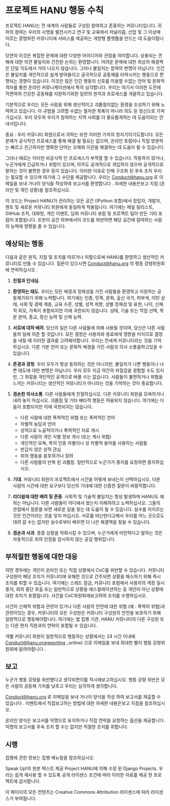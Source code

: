 # 프로젝트 HANU 행동 수칙

프로젝트 HANU는 전 세계의 사람들로 구성된 참여하고 존중하는 커뮤니티입니다. 귀하의 참여는 우리의 사명을 발전시키고 연구 및 교육에서 저널리즘, 산업 및 그 이상에 이르는 광범위한 커뮤니티에 서비스를 제공하는 개방형 플랫폼을 만드는 데 도움이됩니다.

당연히 이것은 복잡한 문제에 대한 다양한 아이디어와 관점을 의미합니다. 상충되는 견해에 대한 의견 불일치와 건전한 논의는 환영합니다. 어려운 문제에 대한 최상의 해결책은 단일 각도에서 거의 나오지 않습니다. 그러나 불일치는 침략의 변명이 아닙니다. 인간은 불일치를 개인적으로 쉽게 받아들이고 궁극적으로 공동체를 타락시키는 행동으로 편향되는 경향이 있습니다. 이것은 많은 인간 행동의 신호를 이용할 수없는 언어 및 문화적 격차를 통한 온라인 커뮤니케이션에서 특히 심각합니다. 우리는 여기서 이러한 도전에 직면하여 건강한 공동체를 지원하기위한 일련의 원칙과 프로세스를 개괄하고 있습니다.

기본적으로 우리는 모든 사람을 위해 생산적이고 괴롭힘이없는 환경을 조성하기 위해 노력하고 있습니다. 이 규범을 고려할 수없는 철저한 목록이 아니라 의도 된 정신으로 가져 가십시오. 우리 모두와 우리가 참여하는 지역 사회를 더 풍요롭게하는 데 도움이되는 안내서입니다.

중요 : 우리 커뮤니티 회원으로서 귀하는 또한 이러한 가치의 청지기이기도합니다. 모든 문제가 공식적인 프로세스를 통해 해결 될 필요는 없으며, 온라인 포럼이나 직접 방문하는 빠르고 친근하지만 명확한 단어는 오해와 이관을 해결하는 데 도움이 될 수 있습니다.

그러나 때로는 이러한 비공식적 인 프로세스가 부적절 할 수 있습니다. 작동하지 않거나, 누군가에게 긴급하거나 위험이 있으며, 아무도 공개적으로 개입하지 않으며 공개적으로 말하는 것이 불편한 경우 등이 있습니다. 이러한 이유로 인해 구조화 된 후속 조치 우리는 필요할 수 있으며 여기에 그 수단을 제공합니다. 우리는 Conduct@hanu.org 로 이메일을 보내 거나이 양식을 작성하여 보고서를 환영합니다 . 자세한 내용은보고 지침 (온라인 및 개인 상황)을 참조하십시오.

이 코드는 Project HANU가 관리하는 모든 공간 (IPython 포함)에서 창립자, 개발자, 멘토 및 새로운 커뮤니티 회원에게 동일하게 적용됩니다. 여기에는 메일 링리스트, GitHub 조직, 대화방, 개인 이벤트, 담화 커뮤니티 포럼 및 프로젝트 팀이 만든 기타 포럼이 포함됩니다. 또한이 공간 외부에서이 코드를 위반하면 해당 공간에 참여하는 사람의 능력에 영향을 줄 수 있습니다.

## 예상되는 행동

다음과 같은 원칙, 지침 및 조치를 따르거나 피함으로써 HANU를 환영하고 생산적인 커뮤니티로 만들 수 있습니다. 질문이 있으시면 Conduct@hanu.org 의 행동 강령위원회에 연락하십시오 .

1. **친절과 인내심**.

2. **환영하는 태도**. 우리는 모든 배경과 정체성을 가진 사람들을 환영하고 지원하는 공동체가되기 위해 노력합니다. 여기에는 인종, 민족, 문화, 출신 국가, 피부색, 이민 상태, 사회 및 경제 계층, 교육 수준, 성별, 성적 취향, 성별 정체성 및 표현, 나이, 신체적 외모, 가족이 포함되지만 이에 국한되지 않습니다. 상태, 기술 또는 직업 선택, 학문 분야, 종교, 정신 능력 및 신체 능력.

3. **서로에 대하 배려**. 당신의 일은 다른 사람들에 의해 사용될 것이며, 당신은 다른 사람들의 일에 의존 할 것입니다. 모든 결정은 사용자와 동료에게 영향을 미치므로 결정을 내릴 때 이러한 결과를 고려해야합니다. 우리는 전세계 커뮤니티라는 것을 기억하십시오. 다른 기본 언어 또는 문화적 배경을 가진 사람과 의사 소통을하고있을 수 있습니다.

4. **존경과 경청**. 우리 모두가 항상 동의하는 것은 아니지만, 불일치가 나쁜 행동이나 나쁜 태도에 대한 변명은 아닙니다. 우리 모두 지금 약간의 좌절감을 경험할 수도 있지만, 그 좌절을 개인적인 공격으로 바꿀 수는 없습니다. 사람들이 불편하거나 위협을 느끼는 커뮤니티는 생산적인 커뮤니티가 아니라는 것을 기억하는 것이 중요합니다.

5. **겸손한 의사소통**. 다른 사람들에게 친절하십시오. 다른 커뮤니티 회원을 모욕하거나 내려 놓지 마십시오. 괴롭힘 및 기타 배타적 행동은 허용되지 않습니다. 여기에는 다음이 포함되지만 이에 국한되지는 않습니다.

   * 다른 사람에 대한 폭력적인 위협 또는 폭력적인 언어
   * 차별적 농담과 언어
   * 성적으로 노골적이거나 폭력적인 자료 게시
   * 다른 사람의 개인 식별 정보 게시 (또는 게시 위협)
   * 개인적인 모욕, 특히 인종 차별이나 성 차별적 용어를 사용하는 사람들
   * 반갑지 않은 성적 관심
   * 위의 행동을 옹호하거나 장려
   * 다른 사람들의 반복 된 괴롭힘. 일반적으로 누군가가 중지를 요청하면 중지하십시오.
6. **기대**. 커뮤니티 회원이 프로젝트에서 시간을 어떻게 보내는지 선택하십시오. 다른 사람의 시간에 대한 요구보다 당신의 기대에 대한 신중한 질문이 바람직합니다.

7. **리더쉽에 대한 배려 및 존중**. 사회적 및 기술적 불일치는 항상 발생하며 HANU도 예외는 아닙니다. 다른 사람들이 어디에서 왔는지 이해하려고 노력하십시오. 그들의 관점에서 질문을 보면 새로운 길을 찾는 데 도움이 될 수 있습니다. 실수를 저지르는 것은 인간이라는 것을 잊지 마십시오. 서로를 비난한다고해서 우리를 어느 곳으로도 데려 갈 수는 없지만 실수로부터 배우면 더 나은 해결책을 찾을 수 있습니다.

8. **겸손과 사과**. 종종 상황을 악화시킬 수 있으며, 누군가에게 미안하다고 말하는 것은 자동적으로 죄의 인정을 암시하지 않는 공감 행위입니다.

## 부적절한 행동에 대한 대응

어떤 경우에는 개인이 온라인 또는 직접 상황에서 CoC를 위반할 수 있습니다. 커뮤니티 구성원이 해당 조치가 커뮤니티에 유해한 것으로 간주되면 상황을 해소하기 위해 즉시 조치를 취할 수 있습니다. 여기에는 스레드 잠금, 커뮤니티 포럼에서 사용자의 계정 일시 중지, 회의 중단 호출 또는 일반적으로 상황을 에스컬레이션하는 등 개인이 아닌 상황에 대한 조치가 포함됩니다. 사건을 CoC위원회에보고하여 조치를 수행하십시오.

사건이 신체적 위험과 관련이 있거나 다른 사람의 안전에 대한 위협 (예 : 폭력의 위협)과 관련이있는 경우, 커뮤니티의 모든 구성원은 커뮤니티 구성원의 안전을 보호하기 위해 일방적으로 행동해야합니다. 여기에는 법 집행 기관, HANU 커뮤니티의 다른 구성원 또는 다른 현지 직원과의 연락이 포함될 수 있습니다.

개별 커뮤니티 회원이 일방적으로 행동하는 상황에서는 24 시간 이내에 Conduct@hanu.orgreporting _online) 으로 이메일을 보내 최대한 빨리 행동 강령위원회에 알려야합니다 .

## 보고

누군가 행동 강령을 위반했다고 생각되면이를 적시에보고하십시오. 행동 강령 위반은 모든 사람의 공동체 가치를 낮추고 우리는 심각하게 생각합니다.

Conduct@hanu.org 로 이메일을 보내 거나이 양식을 작성 하여 보고서를 제출할 수 있습니다 . 이벤트에서 직접보고하는 방법에 대한 자세한 내용은보고 지침을 참조하십시오.

온라인 양식은 보고서를 익명으로 유지하거나 직접 연락을 요청하는 옵션을 제공합니다. 익명의 보고서를 후속 조치 할 수는 없지만 적절한 조치를 취합니다.

## 시행

집행에 관한 정보는 집행 매뉴얼을 참조하십시오.

Speak Up!의 원본 텍스트 제공 Project HANU에 의해 수정 된 Django Projects. 우리는 쉽게 재사용 할 수 있도록 공개 라이센스 조건에 따라 이러한 자료를 제공 한 프로젝트에 감사합니다.

이 페이지의 모든 컨텐츠는 Creative Commons Attribution 라이센스에 따라 라이센스가 부여됩니다.
